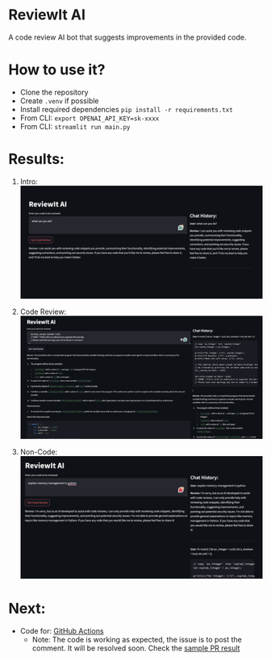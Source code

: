 # ReviewIt AI

A code review AI bot that suggests improvements in the provided code.

# How to use it?

- Clone the repository
- Create `.venv` if possible
- Install required dependencies `pip install -r requirements.txt`
- From CLI: `export OPENAI_API_KEY=sk-xxxx`
- From CLI: `streamlit run main.py`

# Results:

1. Intro:
![1-intro](images/1-intro.png)

2. Code Review:
![2-code-review](images/2-code-review.png)

3. Non-Code:
![3-non-code](images/3-non-code.png)

# Next:

- Code for: [GitHub Actions](https://github.com/sachs7/reviewit-ai-git-actions)
  - Note: The code is working as expected, the issue is to post the comment. It will be resolved soon. Check the [sample PR result](https://github.com/sachs7/reviewit-ai-git-actions/pull/20/checks#step:5:22)
